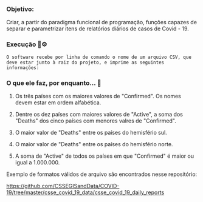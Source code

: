 ### Objetivo:

Criar, a partir do paradigma funcional de programação, funções
capazes de separar e parametrizar itens de relatórios diários
de casos de Covid - 19.

### Execução 🔨⚙️
```
O software recebe por linha de comando o nome de um arquivo CSV, que deve estar junto à raiz do projeto, e imprime as seguintes informações:
```

### O que ele faz, por enquanto... 🦾

1) Os três países com os maiores valores de "Confirmed". Os nomes devem estar em
ordem alfabética.

2) Dentre os dez países com maiores valores de "Active", a soma dos "Deaths" dos
cinco países com menores valres de "Confirmed".

3) O maior valor de "Deaths" entre os países do hemisfério sul.

4) O maior valor de "Deaths" entre os países do hemisfério norte.

5) A soma de "Active" de todos os países em que "Confirmed" é maior ou igual a
1.000.000.

Exemplo de formatos válidos de arquivo são encontrados nesse repositório:

https://github.com/CSSEGISandData/COVID-19/tree/master/csse_covid_19_data/csse_covid_19_daily_reports


